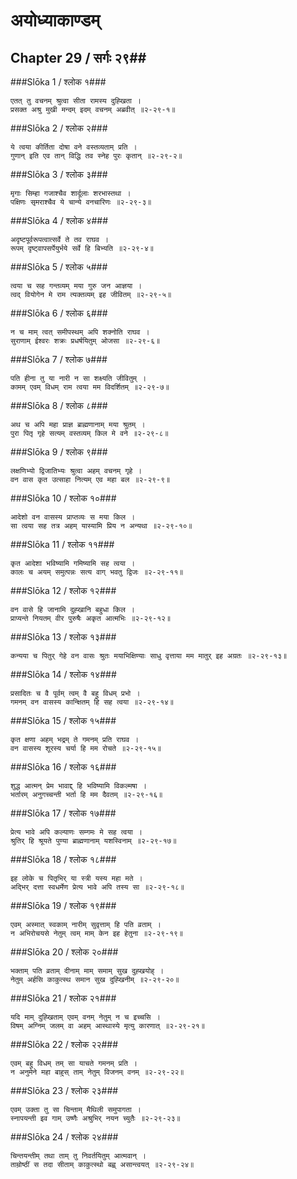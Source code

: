 अयोध्याकाण्डम्
===============================


## Chapter 29  / सर्गः २९##


###Slōka 1 / श्लोक १###


    एतत् तु वचनम् श्रुत्वा सीता रामस्य दुह्खिता ।
    प्रसक्त अश्रु मुखी मन्दम् इदम् वचनम् अब्रवीत् ॥२-२९-१॥


###Slōka 2 / श्लोक २###


    ये त्वया कीर्तिता दोषा वने वस्तव्यताम् प्रति ।
    गुणान् इति एव तान् विद्धि तव स्नेह पुरः कृतान् ॥२-२९-२॥


###Slōka 3 / श्लोक ३###


    मृगाः सिम्हा गजाश्चैव शार्दूलाः शरभास्तथा ।
    पक्षिणः सृमराश्चैव ये चान्ये वनचारिणः ॥२-२९-३॥


###Slōka 4 / श्लोक ४###


    अदृष्टपूर्वरूपत्वात्सर्वे ते तव राघव ।
    रूपम् दृष्ट्वापसर्पेयुर्भये सर्वे हि बिभ्यति ॥२-२९-४॥


###Slōka 5 / श्लोक ५###


    त्वया च सह गन्तव्यम् मया गुरु जन आज्ञया ।
    त्वद् वियोगेन मे राम त्यक्तव्यम् इह जीवितम् ॥२-२९-५॥


###Slōka 6 / श्लोक ६###


    न च माम् त्वत् समीपस्थम् अपि शक्नोति राघव ।
    सुराणाम् ईश्वरः शक्रः प्रधर्षयितुम् ओजसा ॥२-२९-६॥


###Slōka 7 / श्लोक ७###


    पति हीना तु या नारी न सा शक्ष्यति जीवितुम् ।
    कामम् एवम् विधम् राम त्वया मम विदर्शितम् ॥२-२९-७॥


###Slōka 8 / श्लोक ८###


    अथ च अपि महा प्राज्ञ ब्राह्मणानाम् मया श्रुतम् ।
    पुरा पितृ गृहे सत्यम् वस्तव्यम् किल मे वने ॥२-२९-८॥


###Slōka 9 / श्लोक ९###


    लक्षणिभ्यो द्विजातिभ्यः श्रुत्वा अहम् वचनम् गृहे ।
    वन वास कृत उत्साहा नित्यम् एव महा बल ॥२-२९-९॥


###Slōka 10 / श्लोक १०###


    आदेशो वन वासस्य प्राप्तव्यः स मया किल ।
    सा त्वया सह तत्र अहम् यास्यामि प्रिय न अन्यथा ॥२-२९-१०॥


###Slōka 11 / श्लोक ११###


    कृत आदेशा भविष्यामि गमिष्यामि सह त्वया ।
    कालः च अयम् समुत्पन्नः सत्य वाग् भवतु द्विजः ॥२-२९-११॥


###Slōka 12 / श्लोक १२###


    वन वासे हि जानामि दुह्खानि बहुधा किल ।
    प्राप्यन्ते नियतम् वीर पुरुषैः अकृत आत्मभिः ॥२-२९-१२॥


###Slōka 13 / श्लोक १३###


    कन्यया च पितुर् गेहे वन वासः श्रुतः मयाभिक्षिण्याः साधु वृत्ताया मम मातुर् इह अग्रतः ॥२-२९-१३॥


###Slōka 14 / श्लोक १४###


    प्रसादितः च वै पूर्वम् त्वम् वै बहु विधम् प्रभो ।
    गमनम् वन वासस्य कान्क्षितम् हि सह त्वया ॥२-२९-१४॥


###Slōka 15 / श्लोक १५###


    कृत क्षणा अहम् भद्रम् ते गमनम् प्रति राघव ।
    वन वासस्य शूरस्य चर्या हि मम रोचते ॥२-२९-१५॥


###Slōka 16 / श्लोक १६###


    शुद्ध आत्मन् प्रेम भावाद्द् हि भविष्यामि विकल्मषा ।
    भर्तारम् अनुगच्चन्ती भर्ता हि मम दैवतम् ॥२-२९-१६॥


###Slōka 17 / श्लोक १७###


    प्रेत्य भावे अपि कल्याणः सम्गमः मे सह त्वया ।
    श्रुतिर् हि श्रूयते पुण्या ब्राह्मणानाम् यशस्विनाम् ॥२-२९-१७॥


###Slōka 18 / श्लोक १८###


    इह लोके च पितृभिर् या स्त्री यस्य महा मते ।
    अद्भिर् दत्ता स्वधर्मेण प्रेत्य भावे अपि तस्य सा ॥२-२९-१८॥


###Slōka 19 / श्लोक १९###


    एवम् अस्मात् स्वकाम् नारीम् सुवृत्ताम् हि पति व्रताम् ।
    न अभिरोचयसे नेतुम् त्वम् माम् केन इह हेतुना ॥२-२९-१९॥


###Slōka 20 / श्लोक २०###


    भक्ताम् पति व्रताम् दीनाम् माम् समाम् सुख दुह्खयोह् ।
    नेतुम् अर्हसि काकुत्स्थ समान सुख दुह्खिनीम् ॥२-२९-२०॥


###Slōka 21 / श्लोक २१###


    यदि माम् दुह्खिताम् एवम् वनम् नेतुम् न च इच्चसि ।
    विषम् अग्निम् जलम् वा अहम् आस्थास्ये मृत्यु कारणात् ॥२-२९-२१॥


###Slōka 22 / श्लोक २२###


    एवम् बहु विधम् तम् सा याचते गमनम् प्रति ।
    न अनुमेने महा बाहुस् ताम् नेतुम् विजनम् वनम् ॥२-२९-२२॥


###Slōka 23 / श्लोक २३###


    एवम् उक्ता तु सा चिन्ताम् मैथिली समुपागता ।
    स्नापयन्ती इव गाम् उष्णैः अश्रुभिर् नयन च्युतैः ॥२-२९-२३॥


###Slōka 24 / श्लोक २४###


    चिन्तयन्तीम् तथा ताम् तु निवर्तयितुम् आत्मवान् ।
    ताम्रोष्ठीं स तदा सीताम् काकुत्स्थो बह्व् असान्त्वयत् ॥२-२९-२४॥


